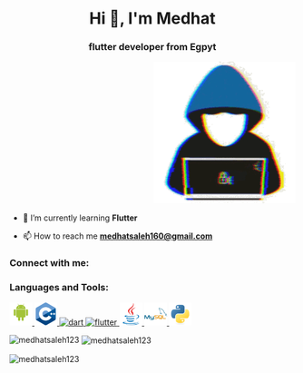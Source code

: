 
<h1 align="center">Hi 👋, I'm Medhat</h1>
<h3 align="center">flutter developer from Egpyt</h3>

<p align="right"> <img src="https://raw.githubusercontent.com/0xAbdulKhalid/0xAbdulKhalid/main/assets/mdImages/about_me.gif" alt="medhatsaleh123" /> </p>

- 🌱 I’m currently learning **Flutter**

- 📫 How to reach me **medhatsaleh160@gmail.com**

<h3 align="left">Connect with me:</h3>
<p align="left">
</p>

<h3 align="left">Languages and Tools:</h3>
<p align="left"> <a href="https://developer.android.com" target="_blank" rel="noreferrer"> <img src="https://raw.githubusercontent.com/devicons/devicon/master/icons/android/android-original-wordmark.svg" alt="android" width="40" height="40"/> </a> <a href="https://www.w3schools.com/cpp/" target="_blank" rel="noreferrer"> <img src="https://raw.githubusercontent.com/devicons/devicon/master/icons/cplusplus/cplusplus-original.svg" alt="cplusplus" width="40" height="40"/> </a> <a href="https://dart.dev" target="_blank" rel="noreferrer"> <img src="https://www.vectorlogo.zone/logos/dartlang/dartlang-icon.svg" alt="dart" width="40" height="40"/> </a> <a href="https://flutter.dev" target="_blank" rel="noreferrer"> <img src="https://www.vectorlogo.zone/logos/flutterio/flutterio-icon.svg" alt="flutter" width="40" height="40"/> </a> <a href="https://www.java.com" target="_blank" rel="noreferrer"> <img src="https://raw.githubusercontent.com/devicons/devicon/master/icons/java/java-original.svg" alt="java" width="40" height="40"/> </a> <a href="https://www.mysql.com/" target="_blank" rel="noreferrer"> <img src="https://raw.githubusercontent.com/devicons/devicon/master/icons/mysql/mysql-original-wordmark.svg" alt="mysql" width="40" height="40"/> </a> <a href="https://www.python.org" target="_blank" rel="noreferrer"> <img src="https://raw.githubusercontent.com/devicons/devicon/master/icons/python/python-original.svg" alt="python" width="40" height="40"/> </a> </p>

<p><img align="left" src="https://github-readme-stats.vercel.app/api/top-langs?username=medhatsaleh123&show_icons=true&locale=en&layout=compact" alt="medhatsaleh123" /></p>

<p>&nbsp;<img align="center" src="https://github-readme-stats.vercel.app/api?username=medhatsaleh123&show_icons=true&locale=en" alt="medhatsaleh123" /></p>

<p><img align="center" src="https://github-readme-streak-stats.herokuapp.com/?user=medhatsaleh123&" alt="medhatsaleh123" /></p>
